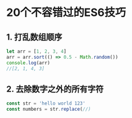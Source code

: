 # 20个不容错过的ES6技巧

## 1. 打乱数组顺序

```js
let arr = [1, 2, 3, 4]
arr = arr.sort(() => 0.5 - Math.random())
console.log(arr)
//[2, 1, 4, 3]
```

## 2. 去除数字之外的所有字符

```js
const str = 'hello world 123'
const numbers = str.replace(//)